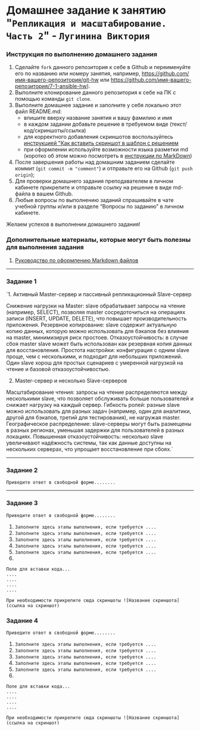 # Домашнее задание к занятию "`Репликация и масштабирование. Часть 2`" - `Лугинина Виктория`


### Инструкция по выполнению домашнего задания

   1. Сделайте `fork` данного репозитория к себе в Github и переименуйте его по названию или номеру занятия, например, https://github.com/имя-вашего-репозитория/git-hw или  https://github.com/имя-вашего-репозитория/7-1-ansible-hw).
   2. Выполните клонирование данного репозитория к себе на ПК с помощью команды `git clone`.
   3. Выполните домашнее задание и заполните у себя локально этот файл README.md:
      - впишите вверху название занятия и вашу фамилию и имя
      - в каждом задании добавьте решение в требуемом виде (текст/код/скриншоты/ссылка)
      - для корректного добавления скриншотов воспользуйтесь [инструкцией "Как вставить скриншот в шаблон с решением](https://github.com/netology-code/sys-pattern-homework/blob/main/screen-instruction.md)
      - при оформлении используйте возможности языка разметки md (коротко об этом можно посмотреть в [инструкции  по MarkDown](https://github.com/netology-code/sys-pattern-homework/blob/main/md-instruction.md))
   4. После завершения работы над домашним заданием сделайте коммит (`git commit -m "comment"`) и отправьте его на Github (`git push origin`);
   5. Для проверки домашнего задания преподавателем в личном кабинете прикрепите и отправьте ссылку на решение в виде md-файла в вашем Github.
   6. Любые вопросы по выполнению заданий спрашивайте в чате учебной группы и/или в разделе “Вопросы по заданию” в личном кабинете.
   
Желаем успехов в выполнении домашнего задания!
   
### Дополнительные материалы, которые могут быть полезны для выполнения задания

1. [Руководство по оформлению Markdown файлов](https://gist.github.com/Jekins/2bf2d0638163f1294637#Code)

---

### Задание 1

`1. Активный Master-сервер и пассивный репликационный Slave-сервер

Снижение нагрузки на Master: slave обрабатывает запросы на чтение (например, SELECT), позволяя master сосредоточиться на операциях записи (INSERT, UPDATE, DELETE), что повышает производительность приложения.
Резервное копирование: slave содержит актуальную копию данных, которую можно использовать для бэкапов без влияния на master, минимизируя риск простоев.
Отказоустойчивость: в случае сбоя master slave может быть использован как резервная копия данных для восстановления.
Простота настройки: конфигурация с одним slave проще, чем с несколькими, и подходит для небольших приложений.
Один slave хорош для простых сценариев с умеренной нагрузкой на чтение и базовой отказоустойчивостью.

2. Master-сервер и несколько Slave-серверов

Масштабирование чтения: запросы на чтение распределяются между несколькими slave, что позволяет обслуживать больше пользователей и снижает нагрузку на каждый сервер.
Гибкость ролей: разные slave можно использовать для разных задач (например, один для аналитики, другой для бэкапов, третий для тестирования), не нагружая master.
Географическое распределение: slave-серверы могут быть размещены в разных регионах, уменьшая задержки для пользователей в разных локациях.
Повышенная отказоустойчивость: несколько slave увеличивают надёжность системы, так как данные доступны на нескольких серверах, что упрощает восстановление при сбоях.`

---

### Задание 2

`Приведите ответ в свободной форме........`

---

### Задание 3

`Приведите ответ в свободной форме........`

1. `Заполните здесь этапы выполнения, если требуется ....`
2. `Заполните здесь этапы выполнения, если требуется ....`
3. `Заполните здесь этапы выполнения, если требуется ....`
4. `Заполните здесь этапы выполнения, если требуется ....`
5. `Заполните здесь этапы выполнения, если требуется ....`
6. 

```
Поле для вставки кода...
....
....
....
....
```

`При необходимости прикрепитe сюда скриншоты
![Название скриншота](ссылка на скриншот)`

### Задание 4

`Приведите ответ в свободной форме........`

1. `Заполните здесь этапы выполнения, если требуется ....`
2. `Заполните здесь этапы выполнения, если требуется ....`
3. `Заполните здесь этапы выполнения, если требуется ....`
4. `Заполните здесь этапы выполнения, если требуется ....`
5. `Заполните здесь этапы выполнения, если требуется ....`
6. 

```
Поле для вставки кода...
....
....
....
....
```

`При необходимости прикрепитe сюда скриншоты
![Название скриншота](ссылка на скриншот)`
